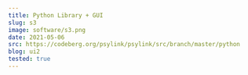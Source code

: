 ```yaml
---
title: Python Library + GUI
slug: s3
image: software/s3.png
date: 2021-05-06
src: https://codeberg.org/psylink/psylink/src/branch/master/python
blog: ui2
tested: true
---
```

